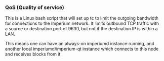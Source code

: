 ### QoS (Quality of service) ###

This is a Linux bash script that will set up tc to limit the outgoing bandwidth for connections to the Imperium network. It limits outbound TCP traffic with a source or destination port of 9630, but not if the destination IP is within a LAN.

This means one can have an always-on imperiumd instance running, and another local imperiumd/imperium-qt instance which connects to this node and receives blocks from it.
